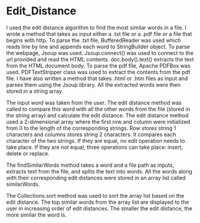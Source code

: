 # Edit_Distance
I used the edit distance algorithm to find the most similar words in a file. I wrote a method that takes as input either a .txt file or a .pdf file or a file that begins with http. To parse the .txt file, BufferedReader was used which reads line by line and appends each word to StringBuilder object. To parse the webpage, Jsoup was used. Jsoup.connect() was used to connect to the url provided and read the HTML contents. doc.body().text() extracts the text from the HTML document body. To parse the pdf file, Apache PDFBox was used. PDFTextStripper class was used to extract the contents from the pdf file. I have also written a method that takes .html or .htm files as input and parses them using the Jsoup library. All the extracted words were then stored in a string array. 

The input word was taken from the user. The edit distance method was called to compare this word with all the other words from the file (stored in the string array) and calculate the edit distance. The edit distance method used a 2-dimensional array where the first row and column were initialized from 0 to the length of the corresponding strings. Row stores string 1 characters and columns stores string 2 characters. It compares each character of the two strings. If they are equal, no edit operation needs to take place. If they are not equal, three operations can take place: insert, delete or replace. 

The findSimilarWords method takes a word and a file path as inputs, extracts text from the file, and splits the text into words. All the words along with their corresponding edit distances were stored in an array list called similarWords. 

The Collections.sort method was used to sort the array list based on the edit distance. The top  similar words from the array list are displayed to the user in increasing order of edit distances. The smaller the edit distance, the more similar the word is.  
